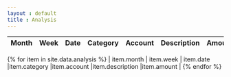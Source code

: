 ```yaml
---
layout : default
title : Analysis
---
```


| Month | Week | Date | Category | Account | Description | Amount |
|-------|--------|---------|---------|---------|---------|---------|
{% for item in site.data.analysis %}
| item.month | item.week | item.date |item.category |item.account |item.description |item.amount |
{% endfor %}
